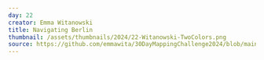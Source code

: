 ```yaml
---
day: 22
creator: Emma Witanowski
title: Navigating Berlin
thumbnail: /assets/thumbnails/2024/22-Witanowski-TwoColors.png
source: https://github.com/emmawita/30DayMappingChallenge2024/blob/main/scripts/Witanowski_Day22_01.Rmd
---
```

